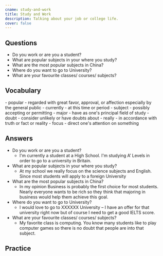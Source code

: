 ```yaml
---
cname: study-and-work
title: Study and Work
description: Talking about your job or college life.
cover: false
---
```

<banner></banner>

## Questions

- Do you work or are you a student?
- What are popular subjects in your where you study?
- What are the most popular subjects in China?
- Where do you want to go to University?
- What are your favourite classes&#x2F; courses&#x2F; subjects?

## Vocabulary

<vocab-list>
- popular
  - regarded with great favor, approval, or affection especially by the general public
- currently
  - at this time or period
- subject
  - possibly accepting or permitting
- major
  - have as one&#39;s principal field of study
- doubt
  - consider unlikely or have doubts about
- really
  - in accordance with truth or fact or reality
- focus
  - direct one&#39;s attention on something

<!-- blank -->

</vocab-list>

## Answers

- Do you work or are you a student?
  - I&#39;m currently a student at a High School. I&#39;m studying A’ Levels in order to go to a university in Britain.
- What are popular subjects in your where you study?
  - At my school we really focus on the science subjects and English. Since most students will apply to a foreign University
- What are the most popular subjects in China?
  - In my opinion Business is probably the first choice for most students. Nearly everyone wants to be rich so they think that majoring in business would help them achieve this goal.
- Where do you want to go to University?
  - I would love to go to XXXXXX University – I have an offer for that university right now but of course I need to get a good IELTS score.
- What are your favourite classes&#x2F; courses&#x2F; subjects?
  - My favorite class is computing. You know many students like to play computer games so there is no doubt that people are into that subject.

## Practice

<qrfooter></qrfooter>
